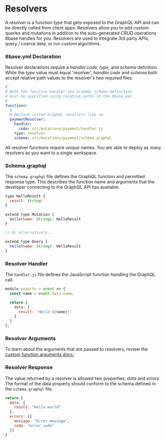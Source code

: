 # Resolvers

A *resolver* is a function type that gets exposed to the GraphQL API and can be directly called from client apps. Resolvers allow you to add custom queries and mutations in addition to the auto-generated CRUD operations 8base handles for you. Resolvers are used to integrate 3rd party APIs, query / coerce data, or run custom algorithms.

### 8base.yml Declaration
Resolver declarations require a *handler.code*, *type*, and *schema* definition. While the *type* value must equal 'resolver', *handler.code* and *schema* both accept relative path values to the resolver's two required files.

```yaml
#
# Both the function handler and GraphQL schema definition
# must be specified using relative paths in the 8base.yml.
#
functions:
  #
  # Declare custom GraphQL resolvers like so.
  paymentResolver:
    handler:
      code: src/mutations/payment/handler.js
    type: resolver
    schema: src/mutations/payment/schema.graphql
```
All resolver functions require unique names. You are able to deploy as many resolvers as you want to a single workspace.

### Schema.graphql
The `schema.graphql` file defines the GraphQL function and permitted response type. This describes the function name and arguments that the developer connecting to the GraphQL API has available.

```javascript
type HelloResult {
  result: String!
}

extend type Mutation {
  hello(name: String): HelloResult
}

// Or alternatively...

extend type Query {
  hello(name: String): HelloResult
}
```

### Resolver Handler
The `handler.js` file defines the JavaScript function handling the GraphQL call.

```javascript
module.exports = event => {
  const name = event.data.name;

  return {
    data: {
      result: `Hello ${name}!`
    }
  }
};
```

### Resolver Arguments
To learn about the arguments that are passed to resolvers, review the [custom function arguments docs.](/docs/8base-console/custom-functions/#custom-function-arguments)

### Resolver Response

The value returned by a resolver is allowed two properties: *data* and *errors*. The format of the data property should conform to the schema defined in the `schema.graphql` file.

```javascript
return {
  data: {
    result: "Hello world"
  },
  errors: [{
    message: "Error message",
    code: "error_code"
  }]
}
```
